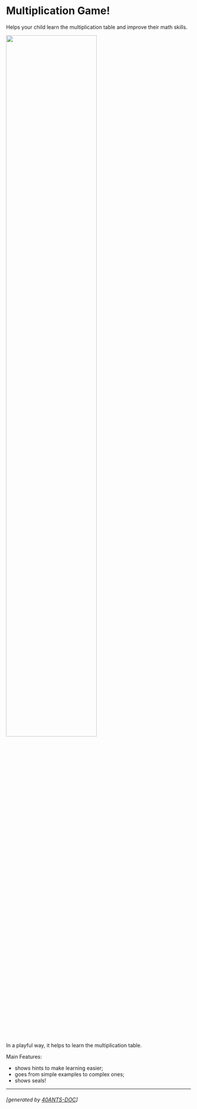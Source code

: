 <a id="x-28MULTIPLICATION-DOCS-2FINDEX-3A-40README-2040ANTS-DOC-2FLOCATIVES-3ASECTION-29"></a>

# Multiplication Game!

Helps your child learn the multiplication table and improve their math skills.

<img src="static/demo.gif" width="70%"/>

In a playful way, it helps to learn the multiplication table.

Main Features:

* shows hints to make learning easier;
* goes from simple examples to complex ones;
* shows seals!


* * *
###### [generated by [40ANTS-DOC](https://40ants.com/doc/)]
